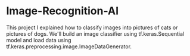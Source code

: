 # Image-Recognition-AI
This project I explained how to classify images into pictures of cats or pictures of dogs. We'll build an image classifier using tf.keras.Sequential model and load data using tf.keras.preprocessing.image.ImageDataGenerator.
